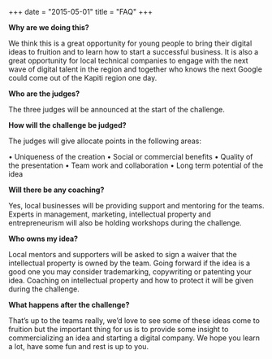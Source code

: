 +++
date = "2015-05-01"
title = "FAQ"
+++

**Why are we doing this?**

We think this is a great opportunity for young people to bring their digital ideas to fruition and to learn how to start a successful business. It is also a great opportunity for local technical companies to engage with the next wave of digital talent in the region and together who knows the next Google could come out of the Kapiti region one day.

**Who are the judges?**

The three judges will be announced at the start of the challenge.

**How will the challenge be judged?**

The judges will give allocate points in the following areas:

• Uniqueness of the creation
• Social or commercial benefits
• Quality of the presentation
• Team work and collaboration
• Long term potential of the idea

**Will there be any coaching?**

Yes, local businesses will be providing support and mentoring for the teams. Experts in management, marketing, intellectual property and entrepreneurism will also be holding workshops during the challenge.

**Who owns my idea?**

Local mentors and supporters will be asked to sign a waiver that the intellectual property is owned by the team. Going forward if the idea is a good one you may consider trademarking, copywriting or patenting your idea. Coaching on intellectual property and how to protect it will be given during the challenge.

**What happens after the challenge?**

That’s up to the teams really, we’d love to see some of these ideas come to fruition but the important thing for us is to provide some insight to commercializing an idea and starting a digital company. We hope you learn a lot, have some fun and rest is up to you.
